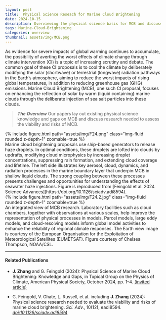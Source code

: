 ```yaml
---
layout: post
title:  Physical Science Reseach for Marine Cloud Brightening
date: 2024-10-15
description: Overviewing the physical science basis for MCB and discussing the knowledge and gaps in MCB viability and the risks associated with it.
tags: Marine-Cloud-Brightening 
categories: overview
thumbnail: assets/img/MCB.png
---
```


As evidence for severe impacts of global warming continues to accumulate, the possibility of averting the worst effects of climate change through climate intervention (CI) is a topic of increasing scrutiny and debate. The common goal of these CI proposals is to cool the climate by deliberately modifying the solar (shortwave) or terrestrial (longwave) radiation pathways in the Earth’s atmosphere, aiming to reduce the worst impacts of rising global temperatures, in addition to reducing greenhouse gas (GHG) emissions. Marine Cloud Brightening (MCB), one such CI proposal, focuses on enhancing the reflection of solar by warm (liquid containing) marine clouds through the deliberate injection of sea salt particles into these clouds.

> **_The Overview_**
Our papers lay out existing physical science knowledge and gaps on MCB and discuss research needed to assess the viability and risks of MCB.


<div class="row mt-3">
    <div class="col-sm mt-3 mt-md-0">
        {% include figure.html path="assets/img/F24.png" class="img-fluid rounded z-depth-1" zoomable=true %}
    </div>
</div>
<div class="caption">
    Marine cloud brightening proposals use ship-based generators to release haze droplets. In optimal conditions, these droplets are lofted into clouds by updrafts, modifying cloud microphysics by increasing droplet concentrations, suppressing rain formation, and extending cloud coverage and lifetime. The left side illustrates key aerosol, cloud, dynamics, and radiation processes in the marine boundary layer that underpin MCB in shallow liquid clouds. The strong coupling between these processes presents challenges and opportunities for understanding the effects of seawater haze injections. Figure is reproduced from [Feingold et al. 2024 Science Advances](https://doi.org/10.1126/sciadv.adi8594).
</div>
<div class="row mt-3">
    <div class="col-sm mt-3 mt-md-0">
        {% include figure.html path="assets/img/F24.2.jpg" class="img-fluid rounded z-depth-1" zoomable=true %}
    </div>
</div>
<div class="caption">
    An integrated view of MCB research. Laboratory facilities such as cloud chambers, together with observations at various scales, help improve the representation of physical processes in models. Parcel models, large eddy models, and cloud-resolving models inform global model activities to enhance the reliability of regional climate responses. The Earth view image is courtesy of the European Organisation for the Exploitation of Meteorological Satellites (EUMETSAT). Figure courtesy of Chelsea Thompson, NOAA/CSL.
</div>
<hr>

#### Related Publications
- **J. Zhang** and G. Feingold (2024): Physical Science of Marine Cloud Brightening: Knowledge and Gaps, in Topical Group on the Physics of Climate, American Physical Society, October 2024, pp. 1–4. [(invited article)](https://engage.aps.org/gpc/resources/newsletters)

- G. Feingold, V. Ghate, L. Russell, et al. including **J. Zhang** (2024): Physical science research needed to evaluate the viability and risks of marine cloud brightening. _Sci. Adv._, 10(12), eadi8594. [*doi:10.1126/sciadv.adi8594*](https://doi.org/10.1126/sciadv.adi8594)



